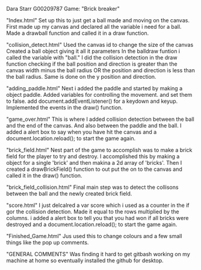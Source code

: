 Dara Starr G00209787
Game: "Brick breaker"

"Index.html"
Set up this to just get a ball made and moving on the canvas. 
First made up my canvas and declared all the variable i need for a ball.
Made a drawball function and called it in a draw function.

"collision_detect.html"
Used the canvas id to change the size of the canvas
Created a ball object giving it all it parameters
In the balldraw funtion i called the variable with "ball." 
I did the collision detection in the draw function
checking if the ball position and direction is greater than the canvas width minus the ball radius OR the position and direction is less than the ball radius.
Same is done on the y position and direction.

"adding_paddle.html"
Next i added the paddle and started by making a object paddle.
Added variables for controlling the movement. and set them to false.
add  document.addEventListener() for a keydown and keyup.
Implemented the events in the draw() function.

"game_over.html"
This is where I added collision detection between the ball and the end of the canvas. And also between the paddle and the ball. I added a alert box to say when you have hit the canvas and a document.location.reload(); to start the game again.

"brick_field.html"
Nest part of the game to accomplish was to make a brick field for the player to try and destroy. I accomplished this by making a object for a single 'brick' and then makina a 2d array of 'bricks'. Then I created a drawBrickField() function to out put the on to the canvas and called it in the draw() function.

"brick_field_collision.html"
Final main step was to detect the collisons between the ball and the newly created brick field.

"score.html"
I just delcalred a var score which i used as a counter in the if gor the collision detection. Made it equal to the rows multiplied by the columns. i added a alert box to tell you that you had won if all bricks were destroyed and a document.location.reload(); to start the game again.

"Finished_Game.html"
Jus used this to change colours and a few small things like the pop up comments.


"GENERAL COMMENTS"
Was finding it hard to get gitbash working on my machine at home so eventually installed the github for desktop. 